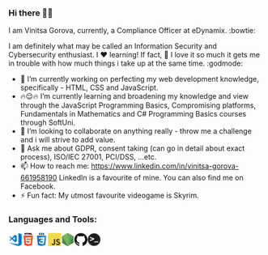 ### Hi there 👋😊 

I am Vinitsa Gorova, currently, a Compliance Officer at eDynamix. :bowtie:

I am definitely what may be called an Information Security and Cybersecurity enthusiast. 
I ❤ learning! If fact,  :eyes: I love it so much it gets me in trouble with how much things i take up at the same time.  :godmode:

- 🔭 I’m currently working on perfecting my web development knowledge, specifically - HTML, CSS and JavaScript.
- 🔥😌🔥 I’m currently learning and broadening my knowledge and view through the JavaScript Programming Basics, Compromising platforms, Fundamentals in Mathematics and C# Programming Basics courses through SoftUni.
- 👯 I’m looking to collaborate on anything really - throw me a challenge and i will strive to add value.
- 💬 Ask me about GDPR, consent taking (can go in detail about exact process), ISO/IEC 27001, PCI/DSS, ...etc.
- 📫 How to reach me: https://www.linkedin.com/in/vinitsa-gorova-661958190 LinkedIn is a favourite of mine. You can also find me on Facebook.
- ⚡ Fun fact: My utmost favourite videogame is Skyrim. 

### Languages and Tools:

<img align="left" alt="Visual Studio Code" width="26px" src="https://raw.githubusercontent.com/github/explore/80688e429a7d4ef2fca1e82350fe8e3517d3494d/topics/visual-studio-code/visual-studio-code.png" />
<img align="left" alt="HTML5" width="26px" src="https://raw.githubusercontent.com/github/explore/80688e429a7d4ef2fca1e82350fe8e3517d3494d/topics/html/html.png" />
<img align="left" alt="CSS3" width="26px" src="https://raw.githubusercontent.com/github/explore/80688e429a7d4ef2fca1e82350fe8e3517d3494d/topics/css/css.png" />
<img align="left" alt="JavaScript" width="26px" src="https://raw.githubusercontent.com/github/explore/80688e429a7d4ef2fca1e82350fe8e3517d3494d/topics/javascript/javascript.png" />
<img align="left" alt="Node.js" width="26px" src="https://raw.githubusercontent.com/github/explore/80688e429a7d4ef2fca1e82350fe8e3517d3494d/topics/nodejs/nodejs.png" />
<img align="left" alt="GitHub" width="26px" src="https://raw.githubusercontent.com/github/explore/78df643247d429f6cc873026c0622819ad797942/topics/github/github.png" />
<img align="left" alt="Terminal" width="26px" src="https://raw.githubusercontent.com/github/explore/80688e429a7d4ef2fca1e82350fe8e3517d3494d/topics/terminal/terminal.png" />

<br />
